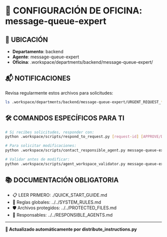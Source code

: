 # 🤖 CONFIGURACIÓN DE OFICINA: message-queue-expert

## 📍 UBICACIÓN
- **Departamento**: backend
- **Agente**: message-queue-expert
- **Oficina**: .workspace/departments/backend/message-queue-expert/

## 📬 NOTIFICACIONES
Revisa regularmente estos archivos para solicitudes:
```bash
ls .workspace/departments/backend/message-queue-expert/URGENT_REQUEST_*.json
```

## 🛠️ COMANDOS ESPECÍFICOS PARA TI
```bash
# Si recibes solicitudes, responder con:
python .workspace/scripts/respond_to_request.py [request-id] [APPROVE/DENY] "[motivo]"

# Para solicitar modificaciones:
python .workspace/scripts/contact_responsible_agent.py message-queue-expert [archivo] "[motivo]"

# Validar antes de modificar:
python .workspace/scripts/agent_workspace_validator.py message-queue-expert [archivo]
```

## 📚 DOCUMENTACIÓN OBLIGATORIA
- 📋 LEER PRIMERO: ./QUICK_START_GUIDE.md
- 📖 Reglas globales: ../../SYSTEM_RULES.md
- 🛡️ Archivos protegidos: ../../PROTECTED_FILES.md
- 👥 Responsables: ../../RESPONSIBLE_AGENTS.md

---
**🔄 Actualizado automáticamente por distribute_instructions.py**
